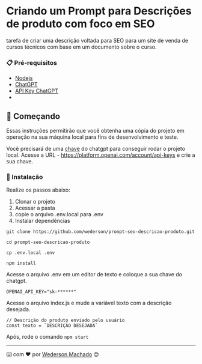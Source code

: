 # Criando um Prompt para Descrições de produto com foco em SEO
tarefa de criar uma descrição voltada para SEO para um site de venda de cursos técnicos com base em um documento sobre o curso. 

### 📋 Pré-requisitos

* [Nodejs](https://nodejs.org/en)
* [ChatGPT](https://platform.openai.com/docs/introduction)
* [API Key ChatGPT](https://platform.openai.com/account/api-keys)
* 
## 🚀 Começando

Essas instruções permitirão que você obtenha uma cópia do projeto em operação na sua máquina local para fins de desenvolvimento e teste.

Você precisará de uma [chave](https://platform.openai.com/account/api-keys) do chatgpt para conseguir rodar o projeto local. Acesse a URL - https://platform.openai.com/account/api-keys e crie a sua chave.

### 🔧 Instalação

Realize os passos abaixo:
1. Clonar o projeto
2. Acessar a pasta
3. copie o arquivo .env.local para .env
4. Instalar dependências

```
git clone https://github.com/wederson/prompt-seo-descricao-produto.git

cd prompt-seo-descricao-produto

cp .env.local .env

npm install
```

Acesse o arquivo .env em um editor de texto e coloque a sua chave do chatgpt.
```
OPENAI_API_KEY="sk-******"
```

Acesse o arquivo index.js e mude a variável texto com a descrição desejada.
```
// Descrição do produto enviado pelo usuário
const texto = `DESCRIÇÃO DESEJADA​​`
```

Após, rode o comando ```npm start```

---
⌨️ com ❤️ por [Wederson Machado](https://github.com/wederson) 😊